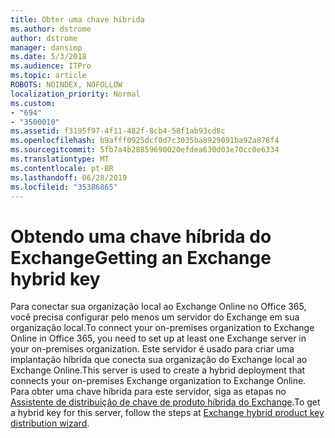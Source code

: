 ```yaml
---
title: Obter uma chave híbrida
ms.author: dstrome
author: dstrome
manager: dansimp
ms.date: 5/3/2018
ms.audience: ITPro
ms.topic: article
ROBOTS: NOINDEX, NOFOLLOW
localization_priority: Normal
ms.custom:
- "694"
- "3500010"
ms.assetid: f3195f97-4f11-482f-8cb4-58f1ab93cd8c
ms.openlocfilehash: b9afff0925dcf0d7c3035ba8929091ba92a878f4
ms.sourcegitcommit: 5fb7a4b28859690020efdea630d03e70cc0e6334
ms.translationtype: MT
ms.contentlocale: pt-BR
ms.lasthandoff: 06/28/2019
ms.locfileid: "35386865"
---
```

# <a name="getting-an-exchange-hybrid-key"></a><span data-ttu-id="d7c0e-102">Obtendo uma chave híbrida do Exchange</span><span class="sxs-lookup"><span data-stu-id="d7c0e-102">Getting an Exchange hybrid key</span></span>

<span data-ttu-id="d7c0e-103">Para conectar sua organização local ao Exchange Online no Office 365, você precisa configurar pelo menos um servidor do Exchange em sua organização local.</span><span class="sxs-lookup"><span data-stu-id="d7c0e-103">To connect your on-premises organization to Exchange Online in Office 365, you need to set up at least one Exchange server in your on-premises organization.</span></span> <span data-ttu-id="d7c0e-104">Este servidor é usado para criar uma implantação híbrida que conecta sua organização do Exchange local ao Exchange Online.</span><span class="sxs-lookup"><span data-stu-id="d7c0e-104">This server is used to create a hybrid deployment that connects your on-premises Exchange organization to Exchange Online.</span></span> <span data-ttu-id="d7c0e-105">Para obter uma chave híbrida para este servidor, siga as etapas no [Assistente de distribuição de chave de produto híbrida do Exchange](https://aka.ms/hybridkey).</span><span class="sxs-lookup"><span data-stu-id="d7c0e-105">To get a hybrid key for this server, follow the steps at [Exchange hybrid product key distribution wizard](https://aka.ms/hybridkey).</span></span>
  